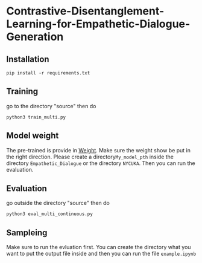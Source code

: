 # Contrastive-Disentanglement-Learning-for-Empathetic-Dialogue-Generation

## Installation
```
pip install -r requirements.txt
```
## Training
go to the directory "source" then do
```
python3 train_multi.py
```

## Model weight
The pre-trained is provide in [Weight](https://drive.google.com/drive/folders/1n684i_F2ioNvaFFe6A4xDAVDQOz9hZmM?usp=sharing).
Make sure the weight show be put in the right direction.
Please create a directory```My_model_pth``` inside the directory ```Empathetic_Dialogue``` or the directory ```NYCUKA```.
Then you can run the evaluation.

## Evaluation
go outside the directory "source" then do 
```
python3 eval_multi_continuous.py
```

## Sampleing
Make sure to run the evluation first.
You can create the directory what you want to put the output file inside and then you can run the file ```example.ipynb```
